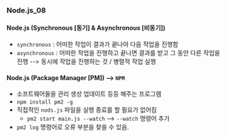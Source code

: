 ### Node.js_08

#### Node.js (Synchronous [동기] & Asynchronous [비동기])
- `synchronous` : 어떠한 작업이 결과가 끝나야 다음 작업을 진행함
- `asynchronous` : 어떠한 작업을 진행하고 끝나면 결과를 받고 그 동안 다른 작업을 진행 --> 동시에 작업을 진행하는 것 / 병렬적 작업 실행

#### Node.js (Package Manager [PM]) --> `NPM`
- 소프트웨어들을 관리 생성 업데이트 등등 해주는 프로그램
- `npm install pm2 -g`
- 직접적인 `nods.js` 파일을 실행 종료를 할 필요가 없어짐
  - `pm2 start main.js --watch` --> `--watch` 명령어 추가
- `pm2 log` 명령어로 오류 부분을 찾을 수 있음.